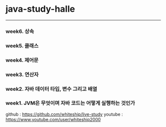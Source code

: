 # java-study-halle

------------

### week6. 상속

### week5. 클래스

### week4. 제어문

### week3. 연산자

### week2. 자바 데이터 타입, 변수 그리고 배열

### week1. JVM은 무엇이며 자바 코드는 어떻게 실행하는 것인가


github : https://github.com/whiteship/live-study
youtube : https://www.youtube.com/user/whiteship2000

